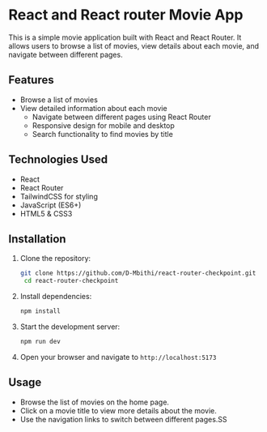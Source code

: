 # React and React router Movie App

This is a simple movie application built with React and React Router. It allows users to browse a list of movies, view details about each movie, and navigate between different pages.

## Features
- Browse a list of movies
- View detailed information about each movie
  - Navigate between different pages using React Router
  - Responsive design for mobile and desktop
  - Search functionality to find movies by title

## Technologies Used
- React
- React Router
- TailwindCSS for styling
- JavaScript (ES6+)
- HTML5 & CSS3

## Installation
1. Clone the repository:
   ```bash
   git clone https://github.com/D-Mbithi/react-router-checkpoint.git
    cd react-router-checkpoint
    ```
2. Install dependencies:
    ```bash
    npm install
    ```
3. Start the development server:
    ```bash
    npm run dev
    ``` 
4. Open your browser and navigate to `http://localhost:5173`

## Usage
- Browse the list of movies on the home page.
- Click on a movie title to view more details about the movie.
- Use the navigation links to switch between different pages.SS